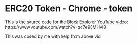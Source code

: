 # ERC20 Token - Chrome - token

This is the source code for the Block Explorer YouTube video:
https://www.youtube.com/watch?v=gc7e90MHvl8

This was coded by me with help from above vid
